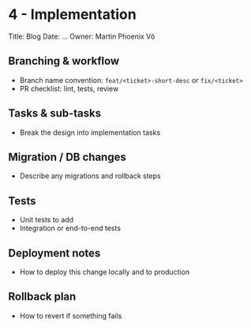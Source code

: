 # 4 - Implementation

Title: Blog
Date: ...
Owner: Martin Phoenix Võ

## Branching & workflow

- Branch name convention: `feat/<ticket>-short-desc` or `fix/<ticket>`
- PR checklist: lint, tests, review

## Tasks & sub-tasks

- Break the design into implementation tasks

## Migration / DB changes

- Describe any migrations and rollback steps

## Tests

- Unit tests to add
- Integration or end-to-end tests

## Deployment notes

- How to deploy this change locally and to production

## Rollback plan

- How to revert if something fails
